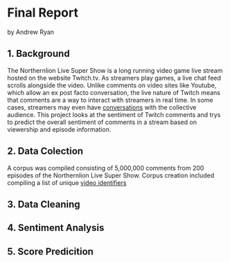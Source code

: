 # Final Report 

by Andrew Ryan

## 1. Background 

The Northernlion Live Super Show is a long running video game live stream hosted on the website Twitch.tv. As streamers play games, a live chat feed scrolls alongside the video. Unlike comments on video sites like Youtube, which allow an ex post facto conversation, the live nature of Twitch means that comments are a way to interact with streamers in real time. In some cases, streamers may even have [conversations](https://clips.twitch.tv/StormyVainEelCurseLit) with the collective audience. This project looks at the sentiment of Twitch comments and trys to predict the overall sentiment of comments in a stream based on viewership and episode information.

## 2. Data Colection 

A corpus was compiled consisting of 5,000,000 comments from 200 episodes of the Northernlion Live Super Show. Corpus creation included compiling a list of unique [video identifiers](Pipeline/VOD_ID_full.txt)

## 3. Data Cleaning 

## 4. Sentiment Analysis 

## 5. Score Predicition 


